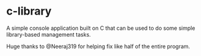 # c-library

A simple console application built on C that can be used to do some simple library-based management tasks.

Huge thanks to @Neeraj319 for helping fix like half of the entire program.